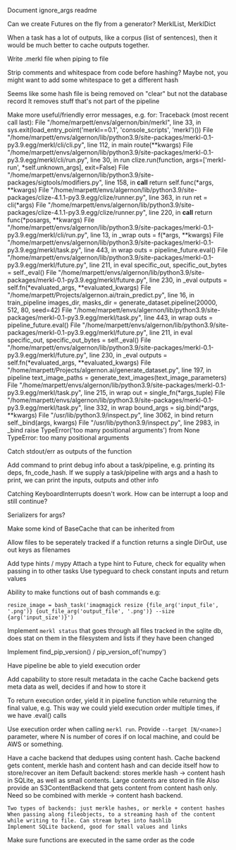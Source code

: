 Document ignore_args readme

Can we create Futures on the fly from a generator? MerklList, MerklDict

When a task has a lot of outputs, like a corpus (list of sentences), then it would be much better to cache outputs together.

Write <file>.merkl file when piping to file

Strip comments and whitespace from code before hashing? Maybe not, you might want to add some whitespace to get a different hash

Seems like some hash file is being removed on "clear" but not the database record
    It removes stuff that's not part of the pipeline

Make more useful/friendly error messages, e.g. for:
Traceback (most recent call last):
  File "/home/marpett/envs/algernon/bin/merkl", line 33, in <module>
    sys.exit(load_entry_point('merkl==0.1', 'console_scripts', 'merkl')())
  File "/home/marpett/envs/algernon/lib/python3.9/site-packages/merkl-0.1-py3.9.egg/merkl/cli/cli.py", line 112, in main
    route(**kwargs)
  File "/home/marpett/envs/algernon/lib/python3.9/site-packages/merkl-0.1-py3.9.egg/merkl/cli/run.py", line 30, in run
    clize.run(function, args=['merkl-run', *self.unknown_args], exit=False)
  File "/home/marpett/envs/algernon/lib/python3.9/site-packages/sigtools/modifiers.py", line 158, in __call__
    return self.func(*args, **kwargs)
  File "/home/marpett/envs/algernon/lib/python3.9/site-packages/clize-4.1.1-py3.9.egg/clize/runner.py", line 363, in run
    ret = cli(*args)
  File "/home/marpett/envs/algernon/lib/python3.9/site-packages/clize-4.1.1-py3.9.egg/clize/runner.py", line 220, in __call__
    return func(*posargs, **kwargs)
  File "/home/marpett/envs/algernon/lib/python3.9/site-packages/merkl-0.1-py3.9.egg/merkl/cli/run.py", line 13, in _wrap
    outs = f(*args, **kwargs)
  File "/home/marpett/envs/algernon/lib/python3.9/site-packages/merkl-0.1-py3.9.egg/merkl/task.py", line 443, in wrap
    outs = pipeline_future.eval()
  File "/home/marpett/envs/algernon/lib/python3.9/site-packages/merkl-0.1-py3.9.egg/merkl/future.py", line 211, in eval
    specific_out, specific_out_bytes = self._eval()
  File "/home/marpett/envs/algernon/lib/python3.9/site-packages/merkl-0.1-py3.9.egg/merkl/future.py", line 230, in _eval
    outputs = self.fn(*evaluated_args, **evaluated_kwargs)
  File "/home/marpett/Projects/algernon.ai/train_predict.py", line 16, in train_pipeline
    images_dir, masks_dir = generate_dataset.pipeline(20000, 512, 80, seed=42)
  File "/home/marpett/envs/algernon/lib/python3.9/site-packages/merkl-0.1-py3.9.egg/merkl/task.py", line 443, in wrap
    outs = pipeline_future.eval()
  File "/home/marpett/envs/algernon/lib/python3.9/site-packages/merkl-0.1-py3.9.egg/merkl/future.py", line 211, in eval
    specific_out, specific_out_bytes = self._eval()
  File "/home/marpett/envs/algernon/lib/python3.9/site-packages/merkl-0.1-py3.9.egg/merkl/future.py", line 230, in _eval
    outputs = self.fn(*evaluated_args, **evaluated_kwargs)
  File "/home/marpett/Projects/algernon.ai/generate_dataset.py", line 197, in pipeline
    text_image_paths = generate_text_images(text_image_parameters)
  File "/home/marpett/envs/algernon/lib/python3.9/site-packages/merkl-0.1-py3.9.egg/merkl/task.py", line 215, in wrap
    out = single_fn(*args_tuple)
  File "/home/marpett/envs/algernon/lib/python3.9/site-packages/merkl-0.1-py3.9.egg/merkl/task.py", line 332, in wrap
    bound_args = sig.bind(*args, **kwargs)
  File "/usr/lib/python3.9/inspect.py", line 3062, in bind
    return self._bind(args, kwargs)
  File "/usr/lib/python3.9/inspect.py", line 2983, in _bind
    raise TypeError('too many positional arguments') from None
TypeError: too many positional arguments

Catch stdout/err as outputs of the function

Add command to print debug info about a task/pipeline, e.g. printing its deps, fn_code_hash. If we supply a task/pipeline with args and a hash to print, we can print the inputs, outputs and other info

Catching KeyboardInterrupts doesn't work. How can be interrupt a loop and still continue?

Serializers for args?

Make some kind of BaseCache that can be inherited from

Allow files to be seperately tracked if a function returns a single DirOut, use out keys as filenames

Add type hints / mypy
    Attach a type hint to Future, check for equality when passing in to other tasks
    Use typeguard to check constant inputs and return values

Ability to make functions out of bash commands e.g:
```
resize_image = bash_task('imagmagick resize {file_arg('input_file', '.png')} {out_file_arg('output_file', '.png')} --size {arg('input_size')}')
```

Implement `merkl status` that goes through all files tracked in the sqlite db, does stat on them in the filesystem
and lists if they have been changed


Implement find_pip_version() / pip_version_of('numpy')

Have pipeline be able to yield execution order

Add capability to store result metadata in the cache
    Cache backend gets meta data as well, decides if and how to store it

To return execution order, yield it in pipeline function while returning the final value, e.g. This way we could yield
execution order multiple times, if we have .eval() calls

Use execution order when calling `merkl run`. Provide `--target [N/<name>]` parameter, where N is number of cores if on
local machine, and <name> could be AWS or something.

Have a cache backend that dedupes using content hash.
    Cache backend gets content, merkle hash and content hash and can decide itself how to store/recover an item
    Default backend: stores merkle hash -> content hash in SQLite, as well as small contents. Large contents are stored
    in file
    Also provide an S3ContentBackend that gets content from content hash only. Need so be combined with merkle ->
    content hash backend.

    Two types of backends: just merkle hashes, or merkle + content hashes
    When passing along fileobjects, to a streaming hash of the content while writing to file. Can stream bytes into hashlib
    Implement SQLite backend, good for small values and links

Make sure functions are executed in the same order as the code
